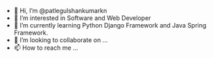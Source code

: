- 👋 Hi, I’m @patlegulshankumarkn
- 👀 I’m interested in Software and Web Developer
- 🌱 I’m currently learning Python Django Framework and Java Spring Framework.
- 💞️ I’m looking to collaborate on ...
- 📫 How to reach me ...

<!---
patlegulshankumarkn/patlegulshankumarkn is a ✨ special ✨ repository because its `README.md` (this file) appears on your GitHub profile.
You can click the Preview link to take a look at your changes.
--->
